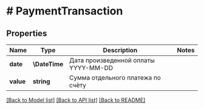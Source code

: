 # # PaymentTransaction

## Properties

Name | Type | Description | Notes
------------ | ------------- | ------------- | -------------
**date** | **\DateTime** | Дата произведенной оплаты YYYY-MM-DD |
**value** | **string** | Сумма отдельного платежа по счёту |

[[Back to Model list]](../../README.md#models) [[Back to API list]](../../README.md#endpoints) [[Back to README]](../../README.md)
